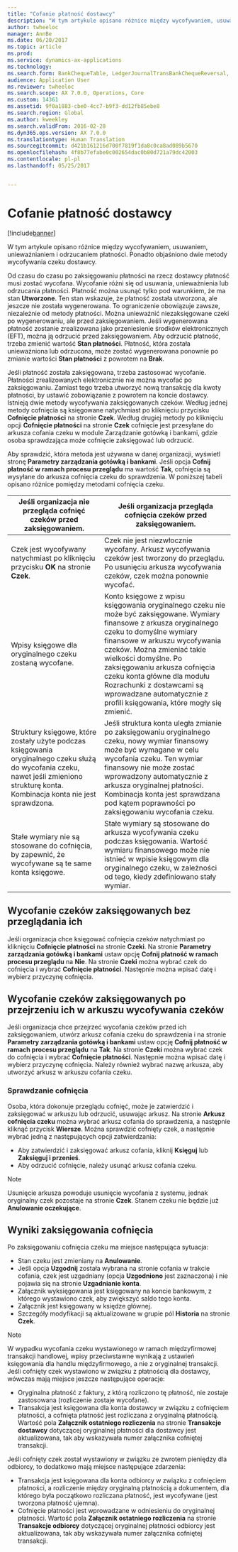 ```yaml
---
title: "Cofanie płatność dostawcy"
description: "W tym artykule opisano różnice między wycofywaniem, usuwaniem, unieważnianiem i odrzucaniem płatności. Ponadto objaśniono dwie metody wycofywania czeku dostawcy."
author: twheeloc
manager: AnnBe
ms.date: 06/20/2017
ms.topic: article
ms.prod: 
ms.service: dynamics-ax-applications
ms.technology: 
ms.search.form: BankChequeTable, LedgerJournalTransBankChequeReversal, LedgerJournalTransVendPaym
audience: Application User
ms.reviewer: twheeloc
ms.search.scope: AX 7.0.0, Operations, Core
ms.custom: 14361
ms.assetid: 9f0a1883-cbe0-4cc7-b9f3-dd12fb85ebe8
ms.search.region: Global
ms.author: kweekley
ms.search.validFrom: 2016-02-28
ms.dyn365.ops.version: AX 7.0.0
ms.translationtype: Human Translation
ms.sourcegitcommit: d421b161216d700f7819f1da8c0ca8ad089b5670
ms.openlocfilehash: 4f8b77efabe0c002654dac0b80d721a79dc42003
ms.contentlocale: pl-pl
ms.lasthandoff: 05/25/2017


---
```


# <a name="reverse-a-vendor-payment"></a>Cofanie płatność dostawcy

[!include[banner](../includes/banner.md)]


W tym artykule opisano różnice między wycofywaniem, usuwaniem, unieważnianiem i odrzucaniem płatności. Ponadto objaśniono dwie metody wycofywania czeku dostawcy. 

Od czasu do czasu po zaksięgowaniu płatności na rzecz dostawcy płatność musi zostać wycofana. Wycofanie różni się od usuwania, unieważnienia lub odrzucania płatności. Płatność można usunąć tylko pod warunkiem, że ma stan **Utworzone**. Ten stan wskazuje, że płatność została utworzona, ale jeszcze nie została wygenerowana. To ograniczenie obowiązuje zawsze, niezależnie od metody płatności. Można unieważnić niezaksięgowane czeki po wygenerowaniu, ale przed zaksięgowaniem. Jeśli wygenerowana płatność zostanie zrealizowana jako przeniesienie środków elektronicznych (EFT), można ją odrzucić przed zaksięgowaniem. Aby odrzucić płatność, trzeba zmienić wartość **Stan płatności**. Płatność, która została unieważniona lub odrzucona, może zostać wygenerowana ponownie po zmianie wartości **Stan płatności** z powrotem na **Brak**. 

Jeśli płatność została zaksięgowana, trzeba zastosować wycofanie. Płatności zrealizowanych elektronicznie nie można wycofać po zaksięgowaniu. Zamiast tego trzeba utworzyć nową transakcję dla kwoty płatności, by ustawić zobowiązanie z powrotem na koncie dostawcy. Istnieją dwie metody wycofywania zaksięgowanych czeków. Według jednej metody cofnięcia są księgowane natychmiast po kliknięciu przycisku **Cofnięcie płatności** na stronie **Czek**. Według drugiej metody po kliknięciu opcji **Cofnięcie płatności** na stronie **Czek** cofnięcie jest przesyłane do arkusza cofania czeku w module Zarządzanie gotówką i bankami, gdzie osoba sprawdzająca może cofnięcie zaksięgować lub odrzucić. 

Aby sprawdzić, która metoda jest używana w danej organizacji, wyświetl stronę **Parametry zarządzania gotówką i bankami**. Jeśli opcja **Cofnij płatność w ramach procesu przeglądu** ma wartość **Tak**, cofnięcia są wysyłane do arkusza cofnięcia czeku do sprawdzenia. W poniższej tabeli opisano różnice pomiędzy metodami cofnięcia czeku.

| Jeśli organizacja nie przegląda cofnięć czeków przed zaksięgowaniem.                                                                                                                                  | Jeśli organizacja przegląda cofnięcia czeków przed zaksięgowaniem.                                                                                                                                                                                                                                                                                                                                                                     |
|-----------------------------------------------------------------------------------------------------------------------------------------------------------------------------------------------------|---------------------------------------------------------------------------------------------------------------------------------------------------------------------------------------------------------------------------------------------------------------------------------------------------------------------------------------------------------------------------------------------------------------------------------|
| Czek jest wycofywany natychmiast po kliknięciu przycisku **OK** na stronie **Czek**.                                                                                                                      | Czek nie jest niezwłocznie wycofany. Arkusz wycofywania czeków jest tworzony do przeglądu. Po usunięciu arkusza wycofywania czeków, czek można ponownie wycofać.                                                                                                                                                                                                                                                                |
| Wpisy księgowe dla oryginalnego czeku zostaną wycofane.                                                                                                                                         | Konto księgowe z wpisu księgowania oryginalnego czeku nie może być zaksięgowane. Wymiary finansowe z arkusza oryginalnego czeku to domyślne wymiary finansowe w arkuszu wycofywania czeków. Można zmieniać takie wielkości domyślne. Po zaksięgowaniu arkusza cofnięcia czeku konta główne dla modułu Rozrachunki z dostawcami są wprowadzane automatycznie z profili księgowania, które mogły się zmienić. |
| Struktury księgowe, które zostały użyte podczas księgowania oryginalnego czeku służą do wycofania czeku, nawet jeśli zmieniono strukturę konta. Kombinacja konta nie jest sprawdzona. | Jeśli struktura konta uległa zmianie po zaksięgowaniu oryginalnego czeku, nowy wymiar finansowy może być wymagane w celu wycofania czeku. Ten wymiar finansowy nie może zostać wprowadzony automatycznie z arkusza oryginalnej płatności. Kombinacja konta jest sprawdzana pod kątem poprawności po zaksięgowaniu wycofania czeku.                                                                                                        |
| Stałe wymiary nie są stosowane do cofnięcia, by zapewnić, że wycofywane są te same konta księgowe.                                                                                      | Stałe wymiary są stosowane do arkusza wycofywania czeku podczas księgowania. Wartość wymiaru finansowego może nie istnieć w wpisie księgowym dla oryginalnego czeku, w zależności od tego, kiedy zdefiniowano stały wymiar.                                                                                                                                                                                                     |

## <a name="reverse-posted-checks-without-reviewing-them"></a>Wycofanie czeków zaksięgowanych bez przeglądania ich
Jeśli organizacja chce księgować cofnięcia czeków natychmiast po kliknięciu **Cofnięcie płatności** na stronie **Czeki**. Na stronie **Parametry zarządzania gotówką i bankami** ustaw opcję **Cofnij płatność w ramach procesu przeglądu** na **Nie**. Na stronie **Czeki** można wybrać czek do cofnięcia i wybrać **Cofnięcie płatności**. Następnie można wpisać datę i wybierz przyczynę cofnięcia.

## <a name="reverse-posted-checks-after-they-are-reviewed-in-the-check-reversal-journal"></a>Wycofanie czeków zaksięgowanych po przejrzeniu ich w arkuszu wycofywania czeków
Jeśli organizacja chce przejrzeć wycofania czeków przed ich zaksięgowaniem, utwórz arkusz cofania czeku do sprawdzenia i na stronie **Parametry zarządzania gotówką i bankami** ustaw opcję **Cofnij płatność w ramach procesu przeglądu** na **Tak**. Na stronie **Czeki** można wybrać czek do cofnięcia i wybrać **Cofnięcie płatności**. Następnie można wpisać datę i wybierz przyczynę cofnięcia. Należy również wybrać nazwę arkusza, aby utworzyć arkusz w arkuszu cofania czeku.

### <a name="review-a-reversal"></a>Sprawdzanie cofnięcia

Osoba, która dokonuje przeglądu cofnięć, może je zatwierdzić i zaksięgować w arkuszu lub odrzucić, usuwając arkusz. Na stronie **Arkusz cofnięcia czeku** można wybrać arkusz cofania do sprawdzenia, a następnie kliknąć przycisk **Wiersze**. Można sprawdzić cofnięty czek, a następnie wybrać jedną z następujących opcji zatwierdzania:

-   Aby zatwierdzić i zaksięgować arkusz cofania, kliknij **Księguj** lub **Zaksięguj i przenieś**.
-   Aby odrzucić cofnięcie, należy usunąć arkusz cofania czeku.

> [!NOTE]
> Usunięcie arkusza powoduje usunięcie wycofania z systemu, jednak oryginalny czek pozostaje na stronie **Czek**. Stanem czeku nie będzie już **Anulowanie oczekujące**.

## <a name="results-of-posting-a-reversal"></a>Wyniki zaksięgowania cofnięcia
Po zaksięgowaniu cofnięcia czeku ma miejsce następująca sytuacja:

-   Stan czeku jest zmieniany na **Anulowanie**.
-   Jeśli opcja **Uzgodnij** została wybrana na stronie cofania w trakcie cofania, czek jest uzgadniany (opcja **Uzgodniono** jest zaznaczona) i nie pojawia się na stronie **Uzgadnianie konta**.
-   Załącznik wyksięgowania jest księgowany na koncie bankowym, z którego wystawiono czek, aby zwiększyć saldo tego konta.
-   Załącznik jest księgowany w księdze głównej.
-   Szczegóły modyfikacji są aktualizowane w grupie pól **Historia** na stronie **Czek**.

> [!NOTE] 
> W wypadku wycofania czeku wystawionego w ramach międzyfirmowej transakcji handlowej, wpisy przeciwstawne wynikają z ustawień księgowania dla handlu międzyfirmowego, a nie z oryginalnej transakcji. Jeśli cofnięty czek wystawiono w związku z płatnością dla dostawcy, wówczas mają miejsce jeszcze następujące operacje:

-   Oryginalna płatność z faktury, z którą rozliczono tę płatność, nie zostaje zastosowana (rozliczenie zostaje wycofane).
-   Transakcja jest księgowana dla konta dostawcy w związku z cofnięciem płatności, a cofnięta płatność jest rozliczana z oryginalną płatnością. Wartość pola **Załącznik ostatniego rozliczenia** na stronie **Transakcje dostawcy** dotyczącej oryginalnej płatności dla dostawcy jest aktualizowana, tak aby wskazywała numer załącznika cofniętej transakcji.

Jeśli cofnięty czek został wystawiony w związku ze zwrotem pieniędzy dla odbiorcy, to dodatkowo mają miejsce następujące zdarzenia:

-   Transakcja jest księgowana dla konta odbiorcy w związku z cofnięciem płatności, a rozliczenie między oryginalną płatnością a dokumentem, dla którego była początkowo rozliczana płatność, jest wycofywane (jest tworzona płatność ujemna).
-   Cofnięcie płatności jest wprowadzane w odniesieniu do oryginalnej płatności. Wartość pola **Załącznik ostatniego rozliczenia** na stronie **Transakcje odbiorcy** dotyczącej oryginalnej płatności odbiorcy jest aktualizowana, tak aby wskazywała numer załącznika cofniętej transakcji.





